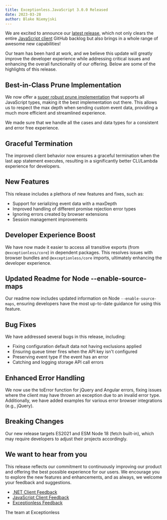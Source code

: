 ```yaml
---
title: Exceptionless.JavaScript 3.0.0 Released
date: 2023-03-28
author: Blake Niemyjski
---
```


We are excited to announce our [latest release](https://github.com/exceptionless/Exceptionless.JavaScript/releases/tag/v3.0.0),
which not only clears the entire [JavaScript client](https://github.com/exceptionless/Exceptionless.JavaScript)
GitHub backlog but also brings in a whole range of awesome new capabilities!

Our team has been hard at work, and we believe this update will greatly improve
the developer experience while addressing critical issues and enhancing the
overall functionality of our offering. Below are some of the highlights of this
release.

## Best-in-Class Prune Implementation

We now offer a [super robust prune implementation](https://github.com/exceptionless/Exceptionless.JavaScript/blob/v3.0.0/packages/core/src/Utils.ts#L193-L367)
that supports all JavaScript types, making it the best implementation out there.
This allows us to respect the max depth when sending custom event data,
providing a much more efficient and streamlined experience.

We made sure that we handle all the cases and data types for a consistent and
error free experience.

## Graceful Termination

The improved client behavior now ensures a graceful termination when the last
app statement executes, resulting in a significantly better CLI/Lambda
experience for developers.

## New Features

This release includes a plethora of new features and fixes, such as:

- Support for serializing event data with a maxDepth
- Improved handling of different promise rejection error types
- Ignoring errors created by browser extensions
- Session management improvements

## Developer Experience Boost

We have now made it easier to access all transitive exports
(from `@exceptionless/core`) in dependent packages. This resolves issues with
browser bundles and `@exceptionless/core` imports, ultimately enhancing the
developer experience.

## Updated Readme for Node --enable-source-maps

Our readme now includes updated information on Node `--enable-source-maps`,
ensuring developers have the most up-to-date guidance for using this feature.

## Bug Fixes

We have addressed several bugs in this release, including:

- Fixing configuration default data not having exclusions applied
- Ensuring queue timer fires when the API key isn't configured
- Preserving event type if the event has an error
- Catching and logging storage API call errors

## Enhanced Error Handling

We now use the toError function for jQuery and Angular errors, fixing issues
where the client may have thrown an exception due to an invalid error type.
Additionally, we have added examples for various error browser integrations
(e.g., jQuery).

## Breaking Changes

Our new release targets ES2021 and ESM Node 18 (fetch built-in), which may
require developers to adjust their projects accordingly.

## We want to hear from you

This release reflects our commitment to continuously improving our product and
offering the best possible experience for our users. We encourage you to explore
the new features and enhancements, and as always, we welcome your feedback and
suggestions.

- [.NET Client Feedback](https://github.com/exceptionless/Exceptionless.Net/issues/new)
- [JavaScript Client Feedback](https://github.com/exceptionless/Exceptionless.JavaScript/issues/new)
- [Exceptionless Feedback](https://github.com/exceptionless/exceptionless/issues/new)

The team at Exceptionless
